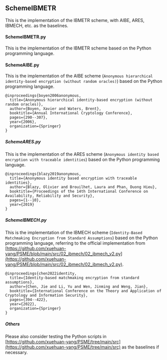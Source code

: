 ## SchemeIBMETR

This is the implementation of the IBMETR scheme, with AIBE, ARES, IBMECH, etc. as the baselines. 

#### SchemeIBMETR.py

This is the implementation of the IBMETR scheme based on the Python programming language. 

#### SchemeAIBE.py

This is the implementation of the AIBE scheme (``Anonymous hierarchical identity-based encryption (without random oracles)``) based on the Python programming language. 

```
@inproceedings{boyen2006anonymous,
  title={Anonymous hierarchical identity-based encryption (without random oracles)},
  author={Boyen, Xavier and Waters, Brent},
  booktitle={Annual International Cryptology Conference},
  pages={290--307},
  year={2006},
  organization={Springer}
}
```

##### SchemeARES.py

This is the implementation of the ARES scheme (``Anonymous identity based encryption with traceable identities``) based on the Python programming language. 

```
@inproceedings{blazy2019anonymous,
  title={Anonymous identity based encryption with traceable identities},
  author={Blazy, Olivier and Brouilhet, Laura and Phan, Duong Hieu},
  booktitle={Proceedings of the 14th International Conference on Availability, Reliability and Security},
  pages={1--10},
  year={2019}
}
```

##### SchemeIBMECH.py

This is the implementation of the IBMECH scheme (``Identity-Based Matchmaking Encryption from Standard Assumptions``) based on the Python programming language, referring to the official implementation from [https://github.com/xuehuan-yang/PSME/blob/main/src/02_ibmech/02_ibmech_v2.py](https://github.com/xuehuan-yang/PSME/blob/main/src/02_ibmech/02_ibmech_v2.py). 

```
@inproceedings{chen2022identity,
  title={Identity-based matchmaking encryption from standard assumptions},
  author={Chen, Jie and Li, Yu and Wen, Jinming and Weng, Jian},
  booktitle={International Conference on the Theory and Application of Cryptology and Information Security},
  pages={394--422},
  year={2022},
  organization={Springer}
}
```

##### Others

Please also consider testing the Python scripts in [https://github.com/xuehuan-yang/PSME/tree/main/src](https://github.com/xuehuan-yang/PSME/tree/main/src) as the baselines if necessary. 
